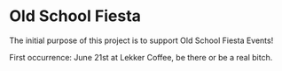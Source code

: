 # Old School Fiesta

The initial purpose of this project is to support Old School Fiesta Events!

First occurrence: June 21st at Lekker Coffee, be there or be a real bitch. 